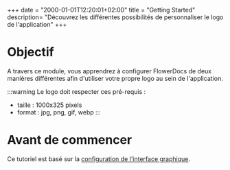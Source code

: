 +++
date = "2000-01-01T12:20:01+02:00"
title = "Getting Started"
description= "Découvrez les différentes possibilités de personnaliser le logo de l'application"
+++

# Objectif 

A travers ce module, vous apprendrez à configurer FlowerDocs de deux manières différentes afin d'utiliser votre propre logo au sein de l'application.

:::warning
Le logo doit respecter ces pré-requis :

* taille : 1000x325 pixels
* format : jpg, png, gif, webp
:::

# Avant de commencer 

Ce tutoriel est basé sur la [configuration de l'interface graphique](broken-link.md).